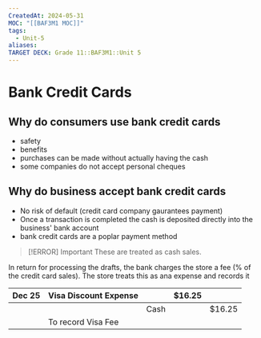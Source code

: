 ```yaml
---
CreatedAt: 2024-05-31
MOC: "[[BAF3M1 MOC]]"
tags:
  - Unit-5
aliases: 
TARGET DECK: Grade 11::BAF3M1::Unit 5
---
```


# Bank Credit Cards

## Why do consumers use bank credit cards
- safety
- benefits
- purchases can be made without actually having the cash
- some companies do not accept personal cheques
<!--ID: 1757893916378-->


## Why do business accept bank credit cards
- No risk of default (credit card company gaurantees payment)
- Once a transaction is completed the cash is deposited directly into the business' bank account
- bank credit cards are a poplar payment method
<!--ID: 1717163511409-->



> [!ERROR] Important
> These are treated as cash sales.

In return for processing the drafts, the bank charges the store a fee (% of the credit card sales). The store treats this as ana expense and records it


| Dec 25 | Visa Discount Expense |      | $16.25 |        |
| ------ | --------------------- | ---- | ------ | ------ |
|        |                       | Cash |        | $16.25 |
|        | To record Visa Fee    |      |        |        |

